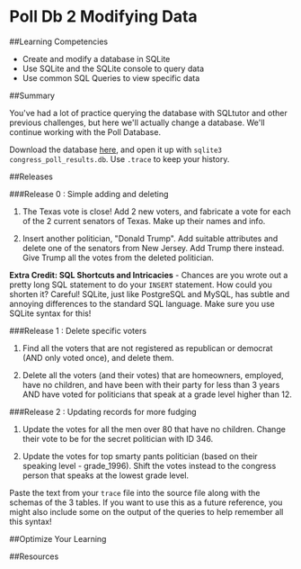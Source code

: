# Poll Db 2 Modifying Data 
 
##Learning Competencies 

* Create and modify a database in SQLite
* Use SQLite and the SQLite console to query data
* Use common SQL Queries to view specific data

##Summary 

 You've had a lot of practice querying the database with SQLtutor and other previous challenges, but here we'll actually change a database.  We'll continue working with the Poll Database.  

Download the database [here](https://github.com/downloads/dbc-challenges/binary_store/congress_poll_results.db), and open it up with `sqlite3 congress_poll_results.db`.  Use `.trace` to keep your history.

##Releases

###Release 0 : Simple adding and deleting

1. The Texas vote is close!  Add 2 new voters, and fabricate a vote for each of the 2 current senators of Texas.  Make up their names and info.

2. Insert another politician, "Donald Trump".  Add suitable attributes and delete one of the senators from New Jersey.  Add Trump there instead.  Give Trump all the votes from the deleted politician.

**Extra Credit: SQL Shortcuts and Intricacies** - Chances are you wrote out a pretty long SQL statement to do your `INSERT` statement.  How could you shorten it?  Careful!  SQLite, just like PostgreSQL and MySQL, has subtle and annoying differences to the standard SQL language.  Make sure you use SQLite syntax for this!


###Release 1 : Delete specific voters

1. Find all the voters that are not registered as republican or democrat (AND only voted once), and delete them.

2. Delete all the voters (and their votes) that are homeowners, employed, have no children, and have been with their party for less than 3 years AND have voted for politicians that speak at a grade level higher than 12.


###Release 2 : Updating records for more fudging

1. Update the votes for all the men over 80 that have no children.  Change their vote to be for the secret politician with ID 346.

2. Update the votes for top smarty pants politician (based on their speaking level - grade_1996).  Shift the votes instead to the congress person that speaks at the lowest grade level.

Paste the text from your `trace` file into the source file along with the schemas of the 3 tables. If you want to use this as a future reference, you might also include some on the output of the queries to help remember all this syntax!


##Optimize Your Learning 

##Resources
